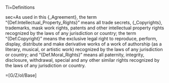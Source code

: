Ti=Definitions

sec=As used in this {_Agreement}, the term “{Def.Intellectual_Property_Rights}” means all trade secrets, {_Copyrights}, trademarks, mask work rights, patents and other intellectual property rights recognized by the laws of any jurisdiction or country; the term “{Def.Copyright}” means the exclusive legal right to reproduce, perform, display, distribute and make derivative works of a work of authorship (as a literary, musical, or artistic work) recognized by the laws of any jurisdiction or country; and “{Def.Moral_Rights}” means all paternity, integrity, disclosure, withdrawal, special and any other similar rights recognized by the laws of any jurisdiction or country.

=[G/Z/ol/Base]
